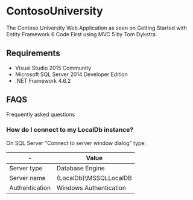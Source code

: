 # ContosoUniversity
The Contoso University Web Application as seen on Getting Started with Entity Framework 6 Code First using MVC 5 by Tom Dykstra.

## Requirements

- Visual Studio 2015 Community
- Microsoft SQL Server 2014 Developer Edition
- .NET Framework 4.6.2

## FAQS

Frequently asked questions

### How do I connect to my LocalDb instance?

On SQL Server "Connect to server window dialog" type:

|-           |Value
|------------|---------------|
|Server type |Database Engine |
|Server name |(LocalDb)\MSSQLLocalDB | 
|Authentication| Windows Authentication |
